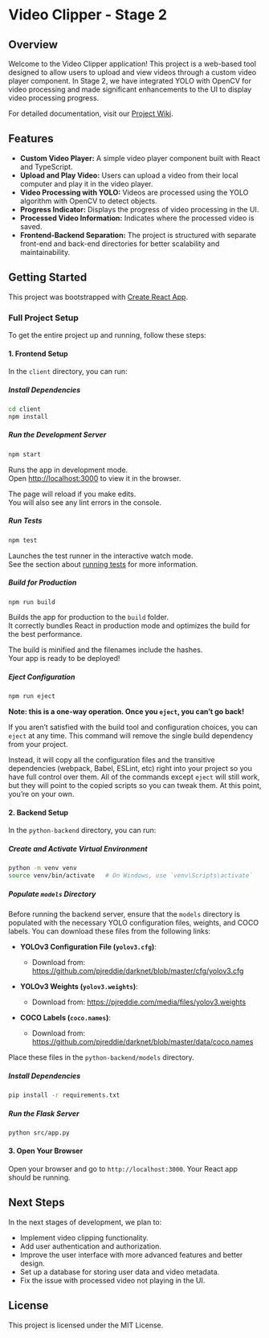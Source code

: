 # Video Clipper - Stage 2

## Overview

Welcome to the Video Clipper application! This project is a web-based tool designed to allow users to upload and view videos through a custom video player component. In Stage 2, we have integrated YOLO with OpenCV for video processing and made significant enhancements to the UI to display video processing progress.

For detailed documentation, visit our [Project Wiki](https://github.com/raihanvaheed/Video-Clipper-App/wiki).

## Features

- **Custom Video Player:** A simple video player component built with React and TypeScript.
- **Upload and Play Video:** Users can upload a video from their local computer and play it in the video player.
- **Video Processing with YOLO:** Videos are processed using the YOLO algorithm with OpenCV to detect objects.
- **Progress Indicator:** Displays the progress of video processing in the UI.
- **Processed Video Information:** Indicates where the processed video is saved.
- **Frontend-Backend Separation:** The project is structured with separate front-end and back-end directories for better scalability and maintainability.


## Getting Started

This project was bootstrapped with [Create React App](https://github.com/facebook/create-react-app).

### Full Project Setup

To get the entire project up and running, follow these steps:

#### 1. Frontend Setup

In the `client` directory, you can run:

##### Install Dependencies

```bash
cd client
npm install
```

##### Run the Development Server

```bash
npm start
```

Runs the app in development mode.\
Open [http://localhost:3000](http://localhost:3000) to view it in the browser.

The page will reload if you make edits.\
You will also see any lint errors in the console.

##### Run Tests

```bash
npm test
```

Launches the test runner in the interactive watch mode.\
See the section about [running tests](https://facebook.github.io/create-react-app/docs/running-tests) for more information.

##### Build for Production

```bash
npm run build
```

Builds the app for production to the `build` folder.\
It correctly bundles React in production mode and optimizes the build for the best performance.

The build is minified and the filenames include the hashes.\
Your app is ready to be deployed!

##### Eject Configuration

```bash
npm run eject
```

**Note: this is a one-way operation. Once you `eject`, you can’t go back!**

If you aren’t satisfied with the build tool and configuration choices, you can `eject` at any time. This command will remove the single build dependency from your project.

Instead, it will copy all the configuration files and the transitive dependencies (webpack, Babel, ESLint, etc) right into your project so you have full control over them. All of the commands except `eject` will still work, but they will point to the copied scripts so you can tweak them. At this point, you’re on your own.

#### 2. Backend Setup

In the `python-backend` directory, you can run:

##### Create and Activate Virtual Environment

```bash
python -m venv venv
source venv/bin/activate   # On Windows, use `venv\Scripts\activate`
```

##### Populate `models` Directory

Before running the backend server, ensure that the `models` directory is populated with the necessary YOLO configuration files, weights, and COCO labels. You can download these files from the following links:

- **YOLOv3 Configuration File (`yolov3.cfg`)**:
  - Download from: https://github.com/pjreddie/darknet/blob/master/cfg/yolov3.cfg

- **YOLOv3 Weights (`yolov3.weights`)**:
  - Download from: https://pjreddie.com/media/files/yolov3.weights

- **COCO Labels (`coco.names`)**:
  - Download from: https://github.com/pjreddie/darknet/blob/master/data/coco.names

Place these files in the `python-backend/models` directory.

##### Install Dependencies

```bash
pip install -r requirements.txt
```

##### Run the Flask Server

```bash
python src/app.py
```

#### 3. Open Your Browser

Open your browser and go to `http://localhost:3000`. Your React app should be running.

## Next Steps

In the next stages of development, we plan to:

- Implement video clipping functionality.
- Add user authentication and authorization.
- Improve the user interface with more advanced features and better design.
- Set up a database for storing user data and video metadata.
- Fix the issue with processed video not playing in the UI.

## License

This project is licensed under the MIT License.
